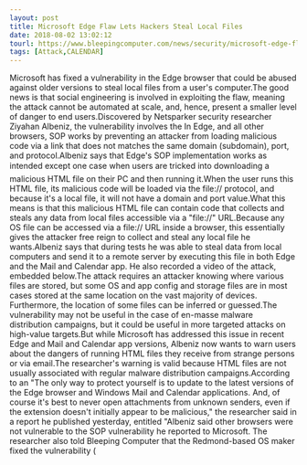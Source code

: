 ```yaml
---
layout: post
title: Microsoft Edge Flaw Lets Hackers Steal Local Files
date: 2018-08-02 13:02:12
tourl: https://www.bleepingcomputer.com/news/security/microsoft-edge-flaw-lets-hackers-steal-local-files/
tags: [Attack,CALENDAR]
---
```

Microsoft has fixed a vulnerability in the Edge browser that could be abused against older versions to steal local files from a user's computer.The good news is that social engineering is involved in exploiting the flaw, meaning the attack cannot be automated at scale, and, hence, present a smaller level of danger to end users.Discovered by Netsparker security researcher Ziyahan Albeniz, the vulnerability involves the In Edge, and all other browsers, SOP works by preventing an attacker from loading malicious code via a link that does not matches the same domain (subdomain), port, and protocol.Albeniz says that Edge's SOP implementation works as intended except one case when users are tricked into downloading a malicious HTML file on their PC and then running it.When the user runs this HTML file, its malicious code will be loaded via the file:// protocol, and because it's a local file, it will not have a domain and port value.What this means is that this malicious HTML file can contain code that collects and steals any data from local files accessible via a "file://" URL.Because any OS file can be accessed via a file:// URL inside a browser, this essentially gives the attacker free reign to collect and steal any local file he wants.Albeniz says that during tests he was able to steal data from local computers and send it to a remote server by executing this file in both Edge and the Mail and Calendar app. He also recorded a video of the attack, embedded below.The attack requires an attacker knowing where various files are stored, but some OS and app config and storage files are in most cases stored at the same location on the vast majority of devices. Furthermore, the location of some files can be inferred or guessed.The vulnerability may not be useful in the case of en-masse malware distribution campaigns, but it could be useful in more targeted attacks on high-value targets.But while Microsoft has addressed this issue in recent Edge and Mail and Calendar app versions, Albeniz now wants to warn users about the dangers of running HTML files they receive from strange persons or via email.The researcher's warning is valid because HTML files are not usually associated with regular malware distribution campaigns.According to an "The only way to protect yourself is to update to the latest versions of the Edge browser and Windows Mail and Calendar applications. And, of course it's best to never open attachments from unknown senders, even if the extension doesn't initially appear to be malicious," the researcher said in a report he published yesterday, entitled "Albeniz said other browsers were not vulnerable to the SOP vulnerability he reported to Microsoft. The researcher also told Bleeping Computer that the Redmond-based OS maker fixed the vulnerability (